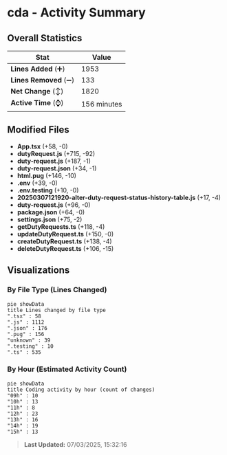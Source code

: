 # cda - Activity Summary 

## Overall Statistics

| Stat                   | Value                                                             |
| ---------------------- | ----------------------------------------------------------------- |
| **Lines Added** (➕)   | 1953                                          |
| **Lines Removed** (➖) | 133                                        |
| **Net Change** (↕)    | 1820                |
| **Active Time** (⌚)   | 156 minutes |


## Modified Files
- **App.tsx** (+58, -0)
- **dutyRequest.js** (+715, -92)
- **duty-request.js** (+187, -1)
- **duty-request.json** (+34, -1)
- **html.pug** (+146, -10)
- **.env** (+39, -0)
- **.env.testing** (+10, -0)
- **20250307121920-alter-duty-request-status-history-table.js** (+17, -4)
- **duty-request.js** (+96, -0)
- **package.json** (+64, -0)
- **settings.json** (+75, -2)
- **getDutyRequests.ts** (+118, -4)
- **updateDutyRequest.ts** (+150, -0)
- **createDutyRequest.ts** (+138, -4)
- **deleteDutyRequest.ts** (+106, -15)

## Visualizations

### By File Type (Lines Changed)

```mermaid
pie showData
title Lines changed by file type
".tsx" : 58
".js" : 1112
".json" : 176
".pug" : 156
"unknown" : 39
".testing" : 10
".ts" : 535
```

### By Hour (Estimated Activity Count)

```mermaid
pie showData
title Coding activity by hour (count of changes)
"09h" : 10
"10h" : 13
"11h" : 8
"12h" : 23
"13h" : 16
"14h" : 19
"15h" : 13
```


> **Last Updated:** 07/03/2025, 15:32:16